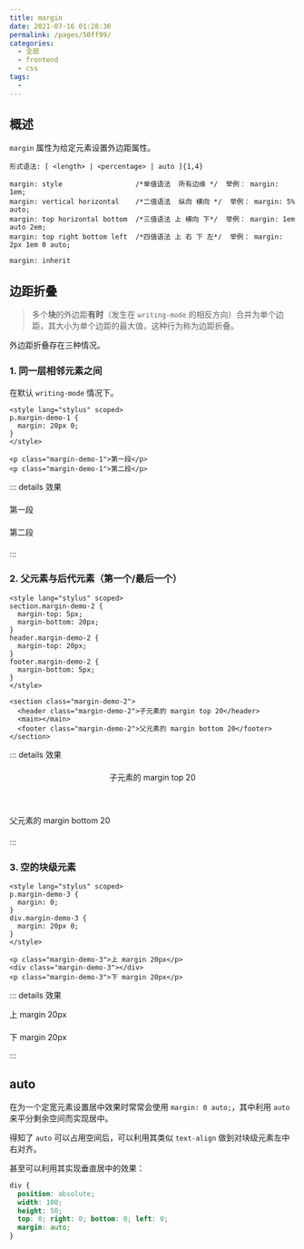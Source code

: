 ```yaml
---
title: margin
date: 2021-07-16 01:28:36
permalink: /pages/50ff99/
categories: 
  - 全部
  - frontend
  - css
tags: 
  - 
---
```


## 概述

`margin` 属性为给定元素设置外边距属性。

```
形式语法: [ <length> | <percentage> | auto ]{1,4}

margin: style                  /*单值语法  所有边缘 */  举例： margin: 1em; 
margin: vertical horizontal    /*二值语法  纵向 横向 */  举例： margin: 5% auto; 
margin: top horizontal bottom  /*三值语法 上 横向 下*/  举例： margin: 1em auto 2em; 
margin: top right bottom left  /*四值语法 上 右 下 左*/  举例： margin: 2px 1em 0 auto; 

margin: inherit
```



## 边距折叠

> 多个**块**的外边距**有时**（发生在 `writing-mode` 的相反方向）合并为单个边距，其大小为单个边距的最大值，这种行为称为边距折叠。

外边距折叠存在三种情况。

### 1. 同一层相邻元素之间

在默认 `writing-mode` 情况下。

```vue
<style lang="stylus" scoped>
p.margin-demo-1 {
  margin: 20px 0;
}
</style>

<p class="margin-demo-1">第一段</p>
<p class="margin-demo-1">第二段</p>
```

::: details 效果

<style lang="stylus" scoped>
p.margin-demo-1 {
  margin: 20px 0;
}
</style>

<p class="margin-demo-1">第一段</p>
<p class="margin-demo-1">第二段</p>

:::

### 2. 父元素与后代元素（第一个/最后一个）

```vue
<style lang="stylus" scoped>
section.margin-demo-2 {
  margin-top: 5px;
  margin-bottom: 20px;
}
header.margin-demo-2 {
  margin-top: 20px;
}
footer.margin-demo-2 {
  margin-bottom: 5px;
}
</style>

<section class="margin-demo-2">
  <header class="margin-demo-2">子元素的 margin top 20</header>
  <main></main>
  <footer class="margin-demo-2">父元素的 margin bottom 20</footer>
</section>
```

::: details 效果

<style lang="stylus" scoped>
section.margin-demo-2 {
  margin-top: 5px;
  margin-bottom: 20px;
}
header.margin-demo-2 {
  margin-top: 20px;
}
footer.margin-demo-2 {
  margin-bottom: 5px;
}
</style>

<section class="margin-demo-2">
  <header class="margin-demo-2">子元素的 margin top 20</header>
  <main></main>
  <footer class="margin-demo-2">父元素的 margin bottom 20</footer>
</section>

:::

### 3. 空的块级元素

```vue
<style lang="stylus" scoped>
p.margin-demo-3 {
  margin: 0;
}
div.margin-demo-3 {
  margin: 20px 0;
}
</style>

<p class="margin-demo-3">上 margin 20px</p>
<div class="margin-demo-3"></div>
<p class="margin-demo-3">下 margin 20px</p>
```

<style lang="stylus" scoped>
p.margin-demo-3 {
  margin: 0;
}
div.margin-demo-3 {
  margin: 20px 0;
}
</style>

::: details 效果

<p class="margin-demo-3">上 margin 20px</p>
<div class="margin-demo-3"></div>
<p class="margin-demo-3">下 margin 20px</p>

:::

## auto

在为一个定宽元素设置居中效果时常常会使用 `margin: 0 auto;`，其中利用 `auto` 来平分剩余空间而实现居中。

得知了 `auto` 可以占用空间后，可以利用其类似 `text-align` 做到对块级元素左中右对齐。

甚至可以利用其实现垂直居中的效果：

```css
div {
  position: absolute;
  width: 100;
  height: 50;
  top: 0; right: 0; bottom: 0; left: 0;
  margin: auto;
}
```

